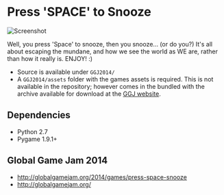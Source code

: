 # Press 'SPACE' to Snooze

![Screenshot](http://globalgamejam.org/sites/default/files/styles/game_content__narrow/public/games/screenshots/02_5.png?itok=F6SwhADm "Screenshot")

Well, you press 'Space' to snooze, then you snooze... (or do you?) It's all about escaping the mundane, and how we see the world as WE are, rather than how it really is. ENJOY! :)

* Source is available under `GGJ2014/`
* A `GGJ2014/assets` folder with the games assets is required. This is not available in the repository; however comes in the bundled with the archive available for download at the [GGJ website](http://globalgamejam.org/2014/games/press-space-snooze).

## Dependencies 
* Python 2.7
* Pygame 1.9.1+


## Global Game Jam 2014
* http://globalgamejam.org/2014/games/press-space-snooze
* http://globalgamejam.org/
